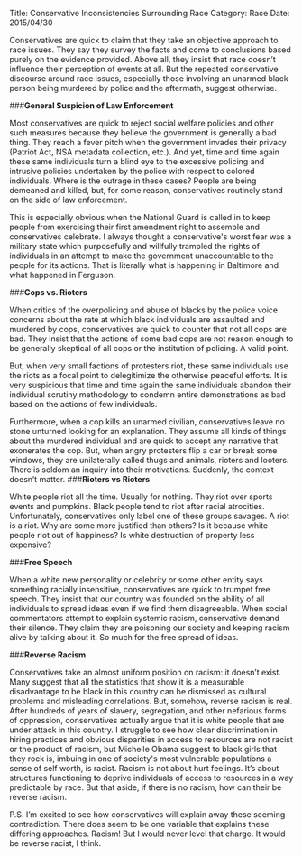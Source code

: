 Title: Conservative Inconsistencies Surrounding Race
Category: Race
Date: 2015/04/30

Conservatives are quick to claim that they take an objective approach to race issues. They say they survey the facts and come to conclusions based purely on the evidence provided. Above all, they insist that race doesn’t influence their perception of events at all. But the repeated conservative discourse around race issues, especially those involving an unarmed black person being murdered by police and the aftermath, suggest otherwise.

###**General Suspicion of Law Enforcement**

Most conservatives are quick to reject social welfare policies and other such measures because they believe the government is generally a bad thing. They reach a fever pitch when the government invades their privacy (Patriot Act, NSA metadata collection, etc.). And yet, time and time again these same individuals turn a blind eye to the excessive policing and intrusive policies undertaken by the police with respect to colored individuals. Where is the outrage in these cases? People are being demeaned and killed, but, for some reason, conservatives routinely stand on the side of law enforcement.

This is especially obvious when the National Guard is called in to keep people from exercising their first amendment right to assemble and conservatives celebrate. I always thought a conservative's worst fear was a military state which purposefully and willfully trampled the rights of individuals in an attempt to make the government unaccountable to the people for its actions. That is literally what is happening in Baltimore and what happened in Ferguson.

###**Cops vs. Rioters**

When critics of the overpolicing and abuse of blacks by the police voice concerns about the rate at which black individuals are assaulted and murdered by cops, conservatives are quick to counter that not all cops are bad. They insist that the actions of some bad cops are not reason enough to be generally skeptical of all cops or the institution of policing. A valid point.

But, when very small factions of protesters riot, these same individuals use the riots as a focal point to delegitimize the otherwise peaceful efforts. It is very suspicious that time and time again the same individuals abandon their individual scrutiny methodology to condemn entire demonstrations as bad based on the actions of few individuals.

Furthermore, when a cop kills an unarmed civilian, conservatives leave no stone unturned looking for an explanation. They assume all kinds of things about the murdered individual and are quick to accept any narrative that exonerates the cop. But, when angry protesters flip a car or break some windows, they are unilaterally called thugs and animals, rioters and looters. There is seldom an inquiry into their motivations. Suddenly, the context doesn’t matter.
###**Rioters vs Rioters**

White people riot all the time. Usually for nothing. They riot over sports events and pumpkins. Black people tend to riot after racial atrocities. Unfortunately, conservatives only label one of these groups savages. A riot is a riot. Why are some more justified than others? Is it because white people riot out of happiness? Is white destruction of property less expensive?

###**Free Speech**

When a white new personality or celebrity or some other entity says something racially insensitive, conservatives are quick to trumpet free speech. They insist that our country was founded on the ability of all individuals to spread ideas even if we find them disagreeable. When social commentators attempt to explain systemic racism, conservative demand their silence. They claim they are poisoning our society and keeping racism alive by talking about it. So much for the free spread of ideas.

###**Reverse Racism**

Conservatives take an almost uniform position on racism: it doesn’t exist. Many suggest that all the statistics that show it is a measurable disadvantage to be black in this country can be dismissed as cultural problems and misleading correlations. But, somehow, reverse racism is real. After hundreds of years of slavery, segregation, and other nefarious forms of oppression, conservatives actually argue that it is white people that are under attack in this country. I struggle to see how clear discrimination in hiring practices and obvious disparities in access to resources are not racist or the product of racism, but Michelle Obama suggest to black girls that they rock is, imbuing in one of society's most vulnerable populations a sense of self worth, is racist. Racism is not about hurt feelings. It’s about structures functioning to deprive individuals of access to resources in a way predictable by race. But that aside, if there is no racism, how can their be reverse racism.

P.S. I’m excited to see how conservatives will explain away these seeming contradiction. There does seem to be one variable that explains these differing approaches. Racism! But I would never level that charge. It would be reverse racist, I think.



